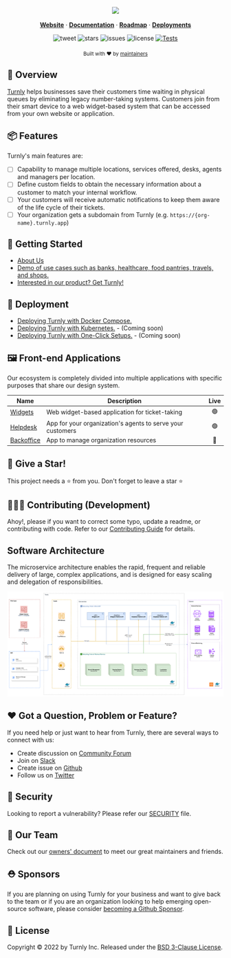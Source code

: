 <div align="center">
  <p align="center">
    <a href="https://turnly.app" target="_blank" rel="noopener">
      <img src="https://raw.githubusercontent.com/turnly/turnly/develop/docs/assets/github-showcase.png" />
    </a>
  </p>

  <p align="center">
    <a href="https://turnly.app"><strong>Website</strong></a> ·
    <a href="https://docs.turnly.app"><strong>Documentation</strong></a> ·
    <a href="https://github.com/orgs/turnly/projects/2"><strong>Roadmap</strong></a> ·
    <a href="https://github.com/turnly/kubbe"><strong>Deployments</strong></a>
    <br />
  </p>

  ![tweet](https://img.shields.io/twitter/url?style=social&url=https%3A%2F%2Ftwitter.com%2Fturnlyapp)
  ![stars](https://img.shields.io/github/stars/turnly/turnly)
  ![issues](https://img.shields.io/github/issues/turnly/turnly)
  ![license](https://img.shields.io/github/license/turnly/turnly)
  [![Tests](https://github.com/turnly/turnly/actions/workflows/continuous-integration-tests.yml/badge.svg)](https://github.com/turnly/turnly/actions)

  <p>
    <sub>
      Built with ❤︎ by
      <a href="/OWNERS.md">
        maintainers
      </a>
    </sub>
  </p>
</div>

## 📖 Overview

[Turnly](https://turnly.app) helps businesses save their customers time waiting
in physical queues by eliminating legacy number-taking systems.
Customers join from their smart device to a web widget-based system that
can be accessed from your own website or application.

## 📦 Features

Turnly's main features are:

* [ ] Capability to manage multiple locations, services offered,
desks, agents and managers per location.
* [ ] Define custom fields to obtain the necessary information about
a customer to match your internal workflow.
* [ ] Your customers will receive automatic notifications to keep
them aware of the life cycle of their tickets.
* [ ] Your organization gets a subdomain from Turnly (e.g. `https://{org-name}.turnly.app`)

## 🚀 Getting Started

- [About Us](https://turnly.app)
- [Demo of use cases such as banks, healthcare, food pantries, travels, and shops.](https://github.com/turnly/demos)
- [Interested in our product? Get Turnly!](https://omuxushx5fa.typeform.com/to/iTaTfvCg)

## 🎯 Deployment

- [Deploying Turnly with Docker Compose.](https://github.com/turnly/ops-compose)
- [Deploying Turnly with Kubernetes.](https://github.com/turnly/ops-kubernetes) - (Coming soon)
- [Deploying Turnly with One-Click Setups.](https://github.com/turnly/ops-one-click) - (Coming soon)

## 🖼️ Front-end Applications

Our ecosystem is completely divided into multiple applications with specific purposes that share our design system.

| Name                                               | Description                                                          | Live |
| -------------------------------------------------- | -------------------------------------------------------------------- |:----:|
| [Widgets](https://github.com/turnly/widgets)       | Web widget-based application for ticket-taking                       | 🟢   |
| [Helpdesk](https://github.com/turnly/helpdesk)     | App for your organization's agents to serve your customers           | 🟢   |
| [Backoffice](https://github.com/turnly/backoffice) | App to manage organization resources                                 | 🔴   |

## 🙏 Give a Star!

This project needs a ⭐️ from you. Don't forget to leave a star ⭐️

## 🧑🏻‍🚒 Contributing (Development)

Ahoy!, please if you want to correct some typo, update a readme, or contributing with code. Refer to our [Contributing Guide](/CONTRIBUTING.md) for details.

## Software Architecture

The microservice architecture enables the rapid, frequent and reliable delivery of large,
complex applications, and is designed for easy scaling and delegation of responsibilities.

![high-level-architecture](/docs/diagrams/high-level-architecture.png)

## ❤️ Got a Question, Problem or Feature?

If you need help or just want to hear from Turnly, there are several ways to connect with us:

- Create discussion on [Community Forum](https://github.com/turnly/turnly/discussions)
- Join on [Slack](https://join.slack.com/t/turnly/shared_invite/zt-1de1x0z68-w_tWv50tUaSnYJW8C1lWIw)
- Create issue on [Github](https://github.com/turnly/turnly/issues)
- Follow us on [Twitter](https://twitter.com/turnlyapp)

## 🔐 Security

Looking to report a vulnerability? Please refer our [SECURITY](/SECURITY.md) file.

## 🦦 Our Team

Check out our [owners' document](/OWNERS.md) to meet our great maintainers and friends.

## ⛑️ Sponsors

If you are planning on using Turnly for your business and want to give back to the
team or if you are an organization looking to help emerging open-source
software, please consider [becoming a Github Sponsor](https://github.com/sponsors/efraa).

## 📜 License

Copyright © 2022 by Turnly Inc. Released under the [BSD 3-Clause License](/LICENSE).
